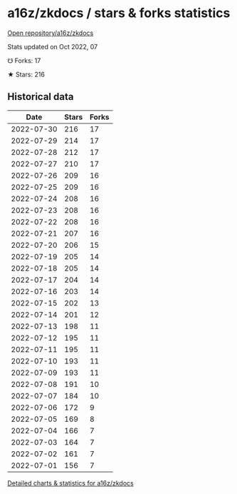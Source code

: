 # a16z/zkdocs / stars & forks statistics

[Open repository/a16z/zkdocs](https://github.com/a16z/zkdocs)

Stats updated on Oct 2022, 07

☋ Forks: 17

★ Stars: 216

## Historical data
| Date | Stars | Forks |
|------|-------|-------|
| 2022-07-30 | 216 | 17 | 
| 2022-07-29 | 214 | 17 | 
| 2022-07-28 | 212 | 17 | 
| 2022-07-27 | 210 | 17 | 
| 2022-07-26 | 209 | 16 | 
| 2022-07-25 | 209 | 16 | 
| 2022-07-24 | 208 | 16 | 
| 2022-07-23 | 208 | 16 | 
| 2022-07-22 | 208 | 16 | 
| 2022-07-21 | 207 | 16 | 
| 2022-07-20 | 206 | 15 | 
| 2022-07-19 | 205 | 14 | 
| 2022-07-18 | 205 | 14 | 
| 2022-07-17 | 204 | 14 | 
| 2022-07-16 | 203 | 14 | 
| 2022-07-15 | 202 | 13 | 
| 2022-07-14 | 201 | 12 | 
| 2022-07-13 | 198 | 11 | 
| 2022-07-12 | 195 | 11 | 
| 2022-07-11 | 195 | 11 | 
| 2022-07-10 | 193 | 11 | 
| 2022-07-09 | 193 | 11 | 
| 2022-07-08 | 191 | 10 | 
| 2022-07-07 | 184 | 10 | 
| 2022-07-06 | 172 | 9 | 
| 2022-07-05 | 169 | 8 | 
| 2022-07-04 | 166 | 7 | 
| 2022-07-03 | 164 | 7 | 
| 2022-07-02 | 161 | 7 | 
| 2022-07-01 | 156 | 7 | 


[Detailed charts & statistics for a16z/zkdocs](https://reviewgithub.com/rep/a16z/zkdocs)
